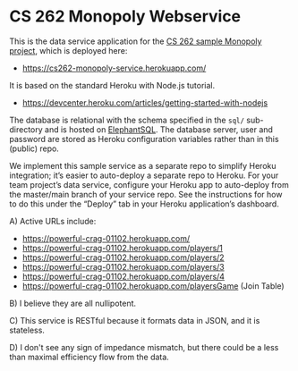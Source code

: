 # CS 262 Monopoly Webservice

This is the data service application for the 
[CS 262 sample Monopoly project](https://github.com/calvin-cs262-organization/monopoly-project),
 which is deployed here:
          
- <https://cs262-monopoly-service.herokuapp.com/>

It is based on the standard Heroku with Node.js tutorial.

- <https://devcenter.heroku.com/articles/getting-started-with-nodejs>  

The database is relational with the schema specified in the `sql/` sub-directory
and is hosted on [ElephantSQL](https://www.elephantsql.com/). The database server,
user and password are stored as Heroku configuration variables rather than in this 
(public) repo.

We implement this sample service as a separate repo to simplify Heroku integration;
it&rsquo;s easier to auto-deploy a separate repo to Heroku. For your team project&rsquo;s 
data service, configure your Heroku app to auto-deploy from the master/main branch 
of your service repo. See the instructions for how to do this under the 
&ldquo;Deploy&rdquo; tab in your Heroku application&rsquo;s dashboard.

A) Active URLs include:
- https://powerful-crag-01102.herokuapp.com/
- https://powerful-crag-01102.herokuapp.com/players/1
- https://powerful-crag-01102.herokuapp.com/players/2
- https://powerful-crag-01102.herokuapp.com/players/3
- https://powerful-crag-01102.herokuapp.com/players/4
- https://powerful-crag-01102.herokuapp.com/playersGame (Join Table)
 
B) I believe they are all nullipotent.

C) This service is RESTful because it formats data in JSON, and it is stateless.

D) I don't see any sign of impedance mismatch, but there could be a less than maximal efficiency flow from the data.
 